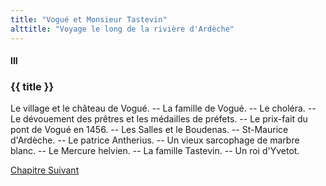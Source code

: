 ```yaml
---
title: "Vogué et Monsieur Tastevin"
alttitle: "Voyage le long de la rivière d'Ardèche"
---
```


#### III

### {{ title }}

<div id="tltr">

Le village et le château de Vogué. -- La famille de Vogué. -- Le choléra. -- Le
dévouement des prêtres et les médailles de préfets. -- Le prix-fait du pont de
Vogué en 1456. -- Les Salles et le Boudenas. -- St-Maurice d'Ardèche. -- Le
patrice Antherius. -- Un vieux sarcophage de marbre blanc. -- Le Mercure
helvien. -- La famille Tastevin. -- Un roi d'Yvetot.

</div>

<div id="next">

[Chapitre Suivant](04.html)

</div>
